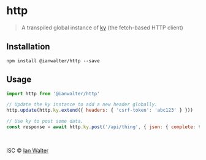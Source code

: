 # http
> A transpiled global instance of [ky](https://github.com/sindresorhus/ky) (the
> fetch-based HTTP client)

## Installation

```console
npm install @ianwalter/http --save
```

## Usage

```js
import http from '@ianwalter/http'

// Update the ky instance to add a new header globally.
http.update(http.ky.extend({ headers: { 'csrf-token': 'abc123' } }))

// Use ky to post some data.
const response = await http.ky.post('/api/thing', { json: { complete: true } })
```

&nbsp;

ISC &copy; [Ian Walter](https://iankwalter.com)

